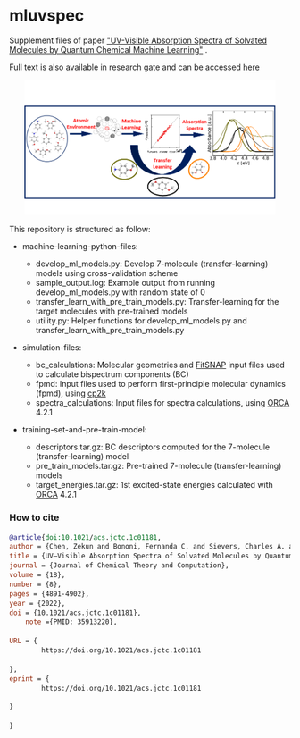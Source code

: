 # mluvspec
Supplement files of paper ["UV-Visible Absorption Spectra of Solvated Molecules by Quantum Chemical Machine Learning"](https://pubs.acs.org/doi/10.1021/acs.jctc.1c01181) . 

Full text is also available in research gate and can be accessed [here](https://www.researchgate.net/publication/362421260_UV-Visible_Absorption_Spectra_of_Solvated_Molecules_by_Quantum_Chemical_Machine_Learning)

<center>
<img src=TOC_with_frame.png" width="450">
</center>

This repository is structured as follow:
* machine-learning-python-files:
    * develop_ml_models.py: Develop 7-molecule (transfer-learning) models using cross-validation scheme
    * sample_output.log: Example output from running develop_ml_models.py with random state of 0
    * transfer_learn_with_pre_train_models.py: Transfer-learning for the target molecules with pre-trained models
    * utility.py: Helper functions for develop_ml_models.py and transfer_learn_with_pre_train_models.py

* simulation-files:
  * bc_calculations: Molecular geometries and [FitSNAP](https://github.com/FitSNAP/FitSNAP) input files used to calculate bispectrum components (BC)
  * fpmd: Input files used to perform first-principle  molecular dynamics (fpmd), using [cp2k](https://www.cp2k.org/)
  * spectra_calculations: Input files for spectra calculations, using [ORCA](https://orcaforum.kofo.mpg.de/app.php/portal) 4.2.1
  
* training-set-and-pre-train-model:
   * descriptors.tar.gz: BC descriptors computed for the 7-molecule (transfer-learning) model
   * pre_train_models.tar.gz: Pre-trained 7-molecule (transfer-learning) models
   * target_energies.tar.gz: 1st excited-state energies calculated with [ORCA](https://orcaforum.kofo.mpg.de/app.php/portal) 4.2.1

### How to cite
```bib
@article{doi:10.1021/acs.jctc.1c01181,
author = {Chen, Zekun and Bononi, Fernanda C. and Sievers, Charles A. and Kong, Wang-Yeuk and Donadio, Davide},
title = {UV–Visible Absorption Spectra of Solvated Molecules by Quantum Chemical Machine Learning},
journal = {Journal of Chemical Theory and Computation},
volume = {18},
number = {8},
pages = {4891-4902},
year = {2022},
doi = {10.1021/acs.jctc.1c01181},
    note ={PMID: 35913220},

URL = { 
        https://doi.org/10.1021/acs.jctc.1c01181
    
},
eprint = { 
        https://doi.org/10.1021/acs.jctc.1c01181
    
}

}
```

